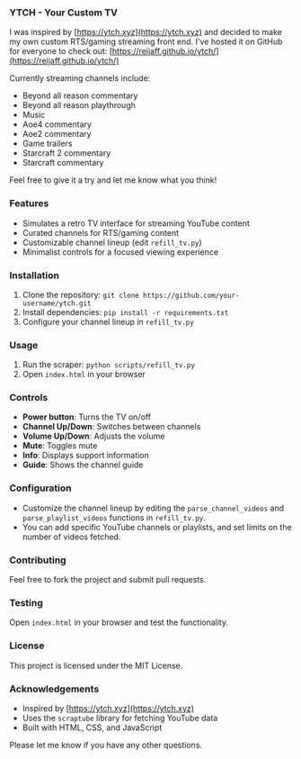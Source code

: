 ### YTCH - Your Custom TV

I was inspired by [https://ytch.xyz](https://ytch.xyz) and decided to make my own custom RTS/gaming streaming front end. I've hosted it on GitHub for everyone to check out: [https://reijaff.github.io/ytch/](https://reijaff.github.io/ytch/)

Currently streaming channels include:


* Beyond all reason commentary
* Beyond all reason playthrough
* Music
* Aoe4 commentary
* Aoe2 commentary
* Game trailers
* Starcraft 2 commentary
* Starcraft commentary

Feel free to give it a try and let me know what you think!

### Features

* Simulates a retro TV interface for streaming YouTube content
* Curated channels for RTS/gaming content
* Customizable channel lineup (edit `refill_tv.py`)
* Minimalist controls for a focused viewing experience

### Installation

1. Clone the repository: `git clone https://github.com/your-username/ytch.git`
2. Install dependencies: `pip install -r requirements.txt`
3. Configure your channel lineup in `refill_tv.py`

### Usage

1. Run the scraper: `python scripts/refill_tv.py`
2. Open `index.html` in your browser

### Controls

* **Power button**: Turns the TV on/off
* **Channel Up/Down**: Switches between channels
* **Volume Up/Down**: Adjusts the volume
* **Mute**: Toggles mute
* **Info**: Displays support information
* **Guide**: Shows the channel guide

### Configuration

* Customize the channel lineup by editing the `parse_channel_videos` and `parse_playlist_videos` functions in `refill_tv.py`.
* You can add specific YouTube channels or playlists, and set limits on the number of videos fetched.

### Contributing

Feel free to fork the project and submit pull requests.

### Testing

Open `index.html` in your browser and test the functionality.

### License

This project is licensed under the MIT License.

### Acknowledgements

* Inspired by [https://ytch.xyz](https://ytch.xyz)
* Uses the `scraptube` library for fetching YouTube data
* Built with HTML, CSS, and JavaScript

Please let me know if you have any other questions.
